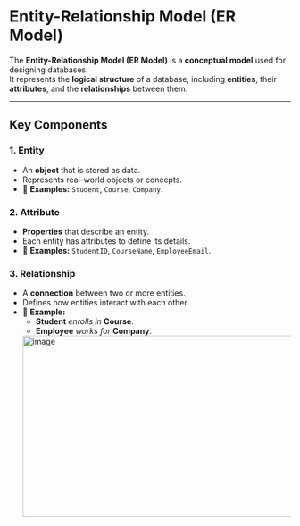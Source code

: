# Entity-Relationship Model (ER Model)

The **Entity-Relationship Model (ER Model)** is a **conceptual model** used for designing databases.  
It represents the **logical structure** of a database, including **entities**, their **attributes**, and the **relationships** between them.

---

## Key Components

### 1. Entity
- An **object** that is stored as data.  
- Represents real-world objects or concepts.  
- 📌 **Examples:** `Student`, `Course`, `Company`.

### 2. Attribute
- **Properties** that describe an entity.  
- Each entity has attributes to define its details.  
- 📌 **Examples:** `StudentID`, `CourseName`, `EmployeeEmail`.

### 3. Relationship
- A **connection** between two or more entities.  
- Defines how entities interact with each other.  
- 📌 **Example:**  
  - **Student** _enrolls in_ **Course**.  
  - **Employee** _works for_ **Company**.
  <img width="1024" height="325" alt="image" src="https://github.com/user-attachments/assets/3f6855a5-b865-448b-b1f9-b8a25b08c146" />




